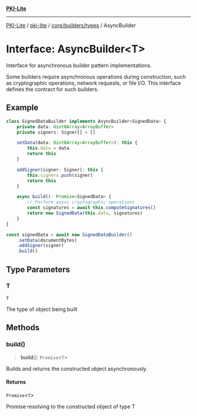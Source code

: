 [**PKI-Lite**](../../../../../README.md)

---

[PKI-Lite](../../../../../README.md) / [pki-lite](../../../../README.md) / [core/builders/types](../README.md) / AsyncBuilder

# Interface: AsyncBuilder\<T\>

Interface for asynchronous builder pattern implementations.

Some builders require asynchronous operations during construction,
such as cryptographic operations, network requests, or file I/O.
This interface defines the contract for such builders.

## Example

```typescript
class SignedDataBuilder implements AsyncBuilder<SignedData> {
    private data: Uint8Array<ArrayBuffer>
    private signers: Signer[] = []

    setData(data: Uint8Array<ArrayBuffer>): this {
        this.data = data
        return this
    }

    addSigner(signer: Signer): this {
        this.signers.push(signer)
        return this
    }

    async build(): Promise<SignedData> {
        // Perform async cryptographic operations
        const signatures = await this.computeSignatures()
        return new SignedData(this.data, signatures)
    }
}

const signedData = await new SignedDataBuilder()
    .setData(documentBytes)
    .addSigner(signer)
    .build()
```

## Type Parameters

### T

`T`

The type of object being built

## Methods

### build()

> **build**(): `Promise`\<`T`\>

Builds and returns the constructed object asynchronously.

#### Returns

`Promise`\<`T`\>

Promise resolving to the constructed object of type T
